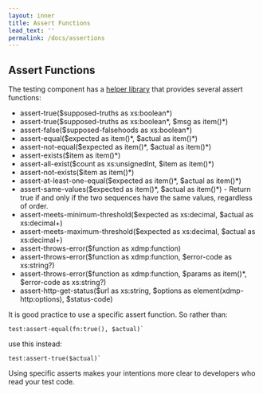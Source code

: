 ```yaml
---
layout: inner
title: Assert Functions
lead_text: ''
permalink: /docs/assertions
---
```


## Assert Functions
The testing component has a [helper library](https://github.com/marklogic/roxy/blob/master/src/test/test-helper.xqy) that provides several assert functions:
* assert-true($supposed-truths as xs:boolean\*)
* assert-true($supposed-truths as xs:boolean\*, $msg as item()\*)
* assert-false($supposed-falsehoods as xs:boolean\*)
* assert-equal($expected as item()\*, $actual as item()\*)
* assert-not-equal($expected as item()\*, $actual as item()\*)
* assert-exists($item as item()\*)
* assert-all-exist($count as xs:unsignedInt, $item as item()\*)
* assert-not-exists($item as item()\*)
* assert-at-least-one-equal($expected as item()\*, $actual as item()\*)
* assert-same-values($expected as item()\*, $actual as item()\*) - Return true if and only if the two sequences have the same values, regardless of order.
* assert-meets-minimum-threshold($expected as xs:decimal, $actual as xs:decimal+)
* assert-meets-maximum-threshold($expected as xs:decimal, $actual as xs:decimal+)
* assert-throws-error($function as xdmp:function)
* assert-throws-error($function as xdmp:function, $error-code as xs:string?)
* assert-throws-error($function as xdmp:function, $params as item()\*, $error-code as xs:string?)
* assert-http-get-status($url as xs:string, $options as element(xdmp-http:options), $status-code)

It is good practice to use a specific assert function. So rather than:

    test:assert-equal(fn:true(), $actual)`

use this instead:

    test:assert-true($actual)`

Using specific asserts makes your intentions more clear to developers who read your test code. 

